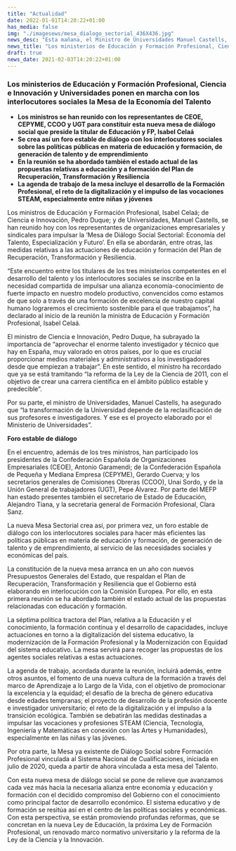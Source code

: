 ```yaml
---
title: "Actualidad"   
date: 2022-01-01T14:20:22+01:00
has_media: false
img: "./imagesews/mesa_dialogo_sectorial_436X436.jpg"
news_desc: "Esta mañana, el Ministro de Universidades Manuel Castells, acompañado del Secretario General de Universidades, José Manuel Pingarrón, se han reunido por vía telemática con representantes del Consejo de Estudiantes Universitarios del Estado (CEUNE) de cara a afrontar los diferentes retos durante estos primeros compases del 2021 tras la vuelta del periodo navideño."
news_title: "Los ministerios de Educación y Formación Profesional, Ciencia e Innovación y Universidades ponen en marcha con los interlocutores sociales la Mesa de la Economía del Talento"
draft: true
news_date: 2021-02-03T14:20:22+01:00
---
```

<h3>Los ministerios de Educaci&oacute;n y Formaci&oacute;n Profesional, Ciencia e Innovaci&oacute;n y Universidades ponen en marcha con los interlocutores sociales la Mesa de la Econom&iacute;a del Talento</h3>
<div class="conten">
<div class="conten">
<ul>
<li><strong>Los ministros se han reunido con los representantes de CEOE, CEPYME, CCOO y UGT para constituir esta nueva mesa de di&aacute;logo social que preside la titular de Educaci&oacute;n y FP, Isabel Cela&aacute;</strong></li>
<li><strong>Se crea as&iacute; un foro estable de di&aacute;logo con los interlocutores sociales sobre las pol&iacute;ticas p&uacute;blicas en materia de educaci&oacute;n y formaci&oacute;n, de generaci&oacute;n de talento y de emprendimiento</strong></li>
<li><strong>En la reuni&oacute;n se ha abordado tambi&eacute;n el estado actual de las propuestas relativas a educaci&oacute;n y a formaci&oacute;n del Plan de Recuperaci&oacute;n, Transformaci&oacute;n y Resiliencia</strong></li>
<li><strong>La agenda de trabajo de la mesa incluye el desarrollo de la Formaci&oacute;n Profesional, el reto de la digitalizaci&oacute;n y el impulso de las vocaciones STEAM, especialmente entre ni&ntilde;as y j&oacute;venes</strong></li>
</ul>
<p>Los ministros de Educaci&oacute;n y Formaci&oacute;n Profesional, Isabel Cela&aacute;; de Ciencia e Innovaci&oacute;n, Pedro Duque; y de Universidades, Manuel Castells, se han reunido hoy con los representantes de organizaciones empresariales y sindicales para impulsar la &lsquo;Mesa de Di&aacute;logo Social Sectorial: Econom&iacute;a del Talento, Especializaci&oacute;n y Futuro&rsquo;. En ella se abordar&aacute;n, entre otras, las medidas relativas a las actuaciones de educaci&oacute;n y formaci&oacute;n del Plan de Recuperaci&oacute;n, Transformaci&oacute;n y Resiliencia.</p>
<p>&ldquo;Este encuentro entre los titulares de los tres ministerios competentes en el desarrollo del talento y los interlocutores sociales se inscribe en la necesidad compartida de impulsar una alianza econom&iacute;a-conocimiento de fuerte impacto en nuestro modelo productivo, convencidos como estamos de que solo a trav&eacute;s de una formaci&oacute;n de excelencia de nuestro capital humano lograremos el crecimiento sostenible para el que trabajamos&rdquo;, ha declarado al inicio de la reuni&oacute;n la ministra de Educaci&oacute;n y Formaci&oacute;n Profesional, Isabel Cela&aacute;.</p>
<p>El ministro de Ciencia e Innovaci&oacute;n, Pedro Duque, ha subrayado la importancia de &ldquo;aprovechar el enorme talento investigador y t&eacute;cnico que hay en Espa&ntilde;a, muy valorado en otros pa&iacute;ses, por lo que es crucial proporcionar medios materiales y administrativos a los investigadores desde que empiezan a trabajar&rdquo;. En este sentido, el ministro ha recordado que ya se est&aacute; tramitando &ldquo;la reforma de la Ley de la Ciencia de 2011, con el objetivo de crear una carrera cient&iacute;fica en el &aacute;mbito p&uacute;blico estable y predecible&rdquo;.</p>
<p>Por su parte, el ministro de Universidades, Manuel Castells, ha asegurado que &ldquo;la transformaci&oacute;n de la Universidad depende de la reclasificaci&oacute;n de sus profesores e investigadores. Y ese es el proyecto elaborado por el Ministerio de Universidades&rdquo;.</p>
<p><strong>Foro estable de di&aacute;logo</strong></p>
<p>En el encuentro, adem&aacute;s de los tres ministros, han participado los presidentes de la Confederaci&oacute;n Espa&ntilde;ola de Organizaciones Empresariales (CEOE), Antonio Garamendi; de la Confederaci&oacute;n Espa&ntilde;ola de Peque&ntilde;a y Mediana Empresa (CEPYME), Gerardo Cuerva; y los secretarios generales de Comisiones Obreras (CCOO), Unai Sordo, y de la Uni&oacute;n General de trabajadores (UGT), Pepe &Aacute;lvarez. Por parte del MEFP han estado presentes tambi&eacute;n el secretario de Estado de Educaci&oacute;n, Alejandro Tiana, y la secretaria general de Formaci&oacute;n Profesional, Clara Sanz.</p>
<p>La nueva Mesa Sectorial crea as&iacute;, por primera vez, un foro estable de di&aacute;logo con los interlocutores sociales para hacer m&aacute;s eficientes las pol&iacute;ticas p&uacute;blicas en materia de educaci&oacute;n y formaci&oacute;n, de generaci&oacute;n de talento y de emprendimiento, al servicio de las necesidades sociales y econ&oacute;micas del pa&iacute;s.</p>
<p>La constituci&oacute;n de la nueva mesa arranca en un a&ntilde;o con nuevos Presupuestos Generales del Estado, que respaldan el Plan de Recuperaci&oacute;n, Transformaci&oacute;n y Resiliencia que el Gobierno est&aacute; elaborando en interlocuci&oacute;n con la Comisi&oacute;n Europea. Por ello, en esta primera reuni&oacute;n se ha abordado tambi&eacute;n el estado actual de las propuestas relacionadas con educaci&oacute;n y formaci&oacute;n.</p>
<p>La s&eacute;ptima pol&iacute;tica tractora del Plan, relativa a la Educaci&oacute;n y el conocimiento, la formaci&oacute;n continua y el desarrollo de capacidades, incluye actuaciones en torno a la digitalizaci&oacute;n del sistema educativo, la modernizaci&oacute;n de la Formaci&oacute;n Profesional y la Modernizaci&oacute;n con Equidad del sistema educativo. La mesa servir&aacute; para recoger las propuestas de los agentes sociales relativas a estas actuaciones.</p>
<p>La agenda de trabajo, acordada durante la reuni&oacute;n, incluir&aacute; adem&aacute;s, entre otros asuntos, el fomento de una nueva cultura de la formaci&oacute;n a trav&eacute;s del marco de Aprendizaje a lo Largo de la Vida, con el objetivo de promocionar la excelencia y la equidad; el desaf&iacute;o de la brecha de g&eacute;nero educativa desde edades tempranas; el proyecto de desarrollo de la profesi&oacute;n docente e investigador universitario; el reto de la digitalizaci&oacute;n y el impulso a la transici&oacute;n ecol&oacute;gica. Tambi&eacute;n se debatir&aacute;n las medidas destinadas a impulsar las vocaciones y profesiones STEAM (Ciencia, Tecnolog&iacute;a, Ingenier&iacute;a y Matem&aacute;ticas en conexi&oacute;n con las Artes y Humanidades), especialmente en las ni&ntilde;as y las j&oacute;venes.</p>
<p>Por otra parte, la Mesa ya existente de Di&aacute;logo Social sobre Formaci&oacute;n Profesional vinculada al Sistema Nacional de Cualificaciones, iniciada en julio de 2020, queda a partir de ahora vinculada a esta mesa del Talento.</p>
<p>Con esta nueva mesa de di&aacute;logo social se pone de relieve que avanzamos cada vez m&aacute;s hacia la necesaria alianza entre econom&iacute;a y educaci&oacute;n y formaci&oacute;n con el decidido compromiso del Gobierno con el conocimiento como principal factor de desarrollo econ&oacute;mico. El sistema educativo y de formaci&oacute;n se resit&uacute;a as&iacute; en el centro de las pol&iacute;ticas sociales y econ&oacute;micas. Con esta perspectiva, se est&aacute;n promoviendo profundas reformas, que se concretan en la nueva Ley de Educaci&oacute;n, la pr&oacute;xima Ley de Formaci&oacute;n Profesional, un renovado marco normativo universitario y la reforma de la Ley de la Ciencia y la Innovaci&oacute;n.</p>
</div>
</div>